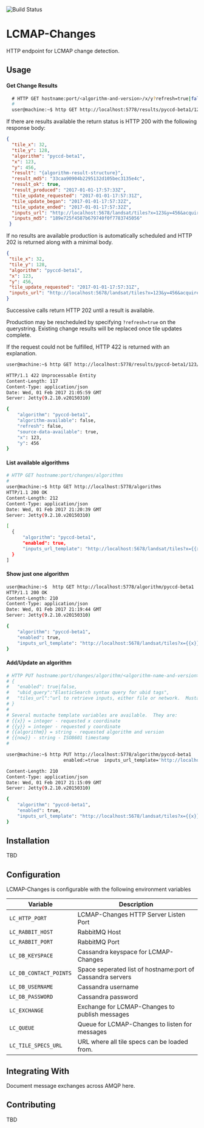 ![Build Status](https://travis-ci.org/USGS-EROS/lcmap-changes.svg?branch=develop)

# LCMAP-Changes
HTTP endpoint for LCMAP change detection.

## Usage
#### Get Change Results
```bash
  # HTTP GET hostname:port/<algorithm-and-version>/x/y?refresh=true|false
  #
  user@machine:~$ http GET http://localhost:5778/results/pyccd-beta1/123/456
  ```
  If there are results available the return status is HTTP 200 with the following response body:
  ```json
  {
    "tile_x": 32,
    "tile_y": 128,
    "algorithm": "pyccd-beta1",
    "x": 123,
    "y": 456,
    "result": "{algorithm-result-structure}",
    "result_md5": "33caa90904b2295132d105bec3135e4c",
    "result_ok": true,
    "result_produced": "2017-01-01-17:57:33Z",
    "tile_update_requested": "2017-01-01-17:57:31Z",
    "tile_update_began": "2017-01-01-17:57:32Z",
    "tile_update_ended": "2017-01-01-17:57:32Z",
    "inputs_url": "http://localhost:5678/landsat/tiles?x=123&y=456&acquired=2015-01-01/2017-01-01&ubid=LANDSAT_5/TM/sr_band1&ubid=LANDSAT_5/TM/sr_band2&ubid=LANDSAT_5/TM/sr_band3&ubid=LANDSAT_5/TM/sr_band4&ubid=LANDSAT_5/TM/sr_band5&ubid=LANDSAT_5/TM/sr_band7",
    "inputs_md5": "189e725f4587b679740f0f7783745056"   
   }
  ```

  If no results are available production is automatically scheduled and HTTP 202 is returned along with a minimal body.
   ```json
  {
    "tile_x": 32,
    "tile_y": 128,
    "algorithm": "pyccd-beta1",
    "x": 123,
    "y": 456,
    "tile_update_requested": "2017-01-01-17:57:31Z",
    "inputs_url": "http://localhost:5678/landsat/tiles?x=123&y=456&acquired=2015-01-01/2017-01-01&ubid=LANDSAT_5/TM/sr_band1&ubid=LANDSAT_5/TM/sr_band2&ubid=LANDSAT_5/TM/sr_band3&ubid=LANDSAT_5/TM/sr_band4&ubid=LANDSAT_5/TM/sr_band5&ubid=LANDSAT_5/TM/sr_band7",
   }
  ```
  Successive calls return HTTP 202 until a result is available.

  Production may be rescheduled by specifying ```?refresh=true``` on the querystring.  Existing change results will be replaced once tile updates complete.

  If the request could not be fulfilled, HTTP 422 is returned with an explanation.
  ```bash
  user@machine:~$ http GET http://localhost:5778/results/pyccd-beta1/123/456

  HTTP/1.1 422 Unprocessable Entity
  Content-Length: 117
  Content-Type: application/json
  Date: Wed, 01 Feb 2017 21:05:59 GMT
  Server: Jetty(9.2.10.v20150310)

  {
      "algorithm": "pyccd-beta1",
      "algorithm-available": false,
      "refresh": false,
      "source-data-available": true,
      "x": 123,
      "y": 456
  }
  ```

#### List available algorithms
  ```bash
  # HTTP GET hostname:port/changes/algorithms
  #
user@machine:~$ http GET http://localhost:5778/algorithms
HTTP/1.1 200 OK
Content-Length: 212
Content-Type: application/json
Date: Wed, 01 Feb 2017 21:20:39 GMT
Server: Jetty(9.2.10.v20150310)

[
    {
        "algorithm": "pyccd-beta1",
        "enabled": true,
        "inputs_url_template": "http://localhost:5678/landsat/tiles?x={{x}}&y={{y}}&acquired=2012-01-03-17:33:10Z/{{now}}&ubid=LANDSAT_5/TM/sr_band1&ubid=LANDSAT_5/TM/sr_band2"
    }
]
  ```

#### Show just one algorithm
```bash
user@machine:~$  http GET http://localhost:5778/algorithm/pyccd-beta1
HTTP/1.1 200 OK
Content-Length: 210
Content-Type: application/json
Date: Wed, 01 Feb 2017 21:19:44 GMT
Server: Jetty(9.2.10.v20150310)

{
    "algorithm": "pyccd-beta1",
    "enabled": true,
    "inputs_url_template": "http://localhost:5678/landsat/tiles?x={{x}}&y={{y}}&acquired=2012-01-03-17:33:10Z/{{now}}&ubid=LANDSAT_5/TM/sr_band1&ubid=LANDSAT_5/TM/sr_band2"
}
```

#### Add/Update an algorithm
  ```bash
  # HTTP PUT hostname:port/changes/algorithm/<algorithm-name-and-version>
  # {
  #   "enabled": true|false,
  #   "ubid_query":"ElasticSearch syntax query for ubid tags",
  #   "tiles_url":"url to retrieve inputs, either file or network.  Mustache syntax accepted"
  # }
  #
  # Several mustache template variables are available.  They are:
  # {{x}} = integer - requested x coordinate
  # {{y}} = integer - requested y coordinate
  # {{algorithm}} = string - requested algorithm and version
  # {{now}} - string - ISO8601 timestamp
  #

  user@machine:~$ http PUT http://localhost:5778/algorithm/pyccd-beta1
                       enabled:=true  inputs_url_template='http://localhost:5678/landsat/tiles?x={{x}}&y={{y}}&acquired=2012-01-03-17:33:10/{{now}}&ubid=LANDSAT_5/TM/sr_band1&ubid=LANDSAT_5/TM/sr_band2'

  Content-Length: 210
  Content-Type: application/json
  Date: Wed, 01 Feb 2017 21:15:09 GMT
  Server: Jetty(9.2.10.v20150310)

  {
      "algorithm": "pyccd-beta1",
      "enabled": true,
      "inputs_url_template": "http://localhost:5678/landsat/tiles?x={{x}}&y={{y}}&acquired=2012-01-03-17:33:10Z/{{now}}&ubid=LANDSAT_5/TM/sr_band1&ubid=LANDSAT_5/TM/sr_band2"
  }
  ```

## Installation
TBD

## Configuration
LCMAP-Changes is configurable with the following environment variables

| Variable | Description |
| --- | --- |
| `LC_HTTP_PORT` | LCMAP-Changes HTTP Server Listen Port |
| `LC_RABBIT_HOST` | RabbitMQ Host |
| `LC_RABBIT_PORT` | RabbitMQ Port |
| `LC_DB_KEYSPACE` | Cassandra keyspace for LCMAP-Changes |
| `LC_DB_CONTACT_POINTS` | Space seperated list of hostname:port of Cassandra servers |
| `LC_DB_USERNAME` | Cassandra username |
| `LC_DB_PASSWORD` | Cassandra password |
| `LC_EXCHANGE` | Exchange for LCMAP-Changes to publish messages |
| `LC_QUEUE` | Queue for LCMAP-Changes to listen for messages |
| `LC_TILE_SPECS_URL` | URL where all tile specs can be loaded from. |

## Integrating With
Document message exchanges across AMQP here.

## Contributing
TBD
